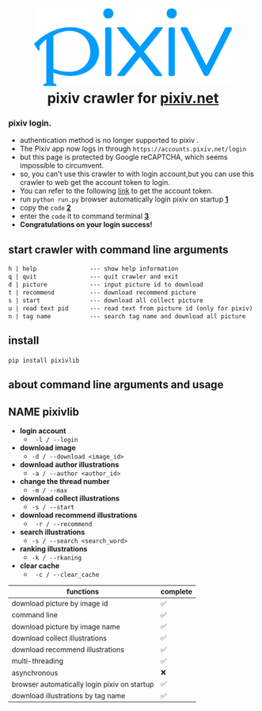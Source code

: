  
<h1 align="center">
  <img src="./docs/Pixiv_logo.png" alt="Pixiv_logo" width ="400">
  <br>pixiv crawler for <a href="https://www.pixiv.net/">pixiv.net</a><br>  
</h1> 

### pixiv login.

- authentication method is no longer supported to pixiv .
- The Pixiv app now logs in through `https://accounts.pixiv.net/login`
- but this page is protected by Google reCAPTCHA, which seems impossible to circumvent.
- so, you can't use this crawler to with login account,but you can use this crawler to web get the account token to
  login.
- You can refer to the following [link](/docs) to get the account token.
- run `python run.py` browser automatically login pixiv on startup **[1](/docs/1.png)**
- copy the `code`  **[2](/docs/2.png)**
- enter the `code` it to command terminal  **[3](/docs/3.png)**
- **Congratulations on your login success!**

## start crawler with command line arguments

```
h | help               --- show help information
q | quit               --- quit crawler and exit
d | picture            --- input picture id to download
t | recommend          --- download recommend picture
s | start              --- download all collect picture
u | read text pid      --- read text from picture id (only for pixiv)
n | tag name           --- search tag name and download all picture
```

## install

``` pip install pixivlib ```

## about command line arguments and usage

## NAME pixivlib

- **login account** 
  - ``` -l / --login```
- **download image** 
  - ```-d / --download <image_id> ```
- **download author illustrations**
  - ``` -a / --author <author_id> ```
- **change the thread number** 
  - ``` -m / --max ```
- **download collect illustrations**
  - ``` -s / --start ```
- **download recommend illustrations**
  - ``` -r / --recommend```
- **search illustrations** 
  - ``` -s / --search <search_word> ```
- **ranking illustrations** 
  - ``` -k / --rkaning ```
- **clear cache** 
  - ``` -c / --clear_cache```

| functions                                    | complete |
|----------------------------------------------|----------|
| download picture by image id                 | ✅        |
| command line                                 | ✅        |
| download picture by image name               | ✅        |
| download collect illustrations               | ✅        |
| download recommend illustrations             | ✅        |
| multi-threading                              | ✅        |
| asynchronous                                 | ❌        |
| browser automatically login pixiv on startup | ✅        |
| download illustrations by tag name           | ✅        |
